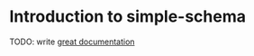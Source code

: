 # Introduction to simple-schema

TODO: write [great documentation](http://jacobian.org/writing/what-to-write/)
